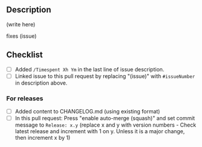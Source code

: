 
## Description 

(write here)

fixes (issue)

## Checklist

- [ ] Added ```/Timespent Xh Ym``` in the last line of issue description.
- [ ] Linked issue to this pull request by replacing "(issue)" with ```#issueNumber``` in description above.

### For releases

- [ ] Added content to CHANGELOG.md (using existing format)
- [ ] In this pull request: Press "enable auto-merge (squash)" and set commit message to ```Release: x.y``` (replace x and y with version numbers - Check latest release and increment with 1 on y. Unless it is a major change, then increment x by 1)
